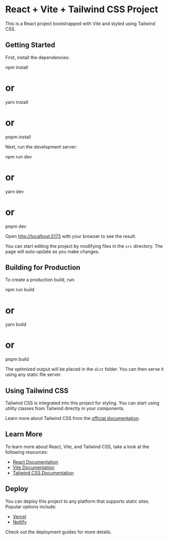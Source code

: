 # React + Vite + Tailwind CSS Project

This is a React project bootstrapped with Vite and styled using Tailwind CSS.

## Getting Started

First, install the dependencies:

npm install
# or
yarn install
# or
pnpm install


Next, run the development server:

npm run dev
# or
yarn dev
# or
pnpm dev


Open [http://localhost:5173](http://localhost:5173) with your browser to see the result.

You can start editing the project by modifying files in the `src` directory. The page will auto-update as you make changes.

## Building for Production

To create a production build, run:

npm run build
# or
yarn build
# or
pnpm build


The optimized output will be placed in the `dist` folder. You can then serve it using any static file server.

## Using Tailwind CSS

Tailwind CSS is integrated into this project for styling. You can start using utility classes from Tailwind directly in your components.

Learn more about Tailwind CSS from the [official documentation](https://tailwindcss.com/docs).

## Learn More

To learn more about React, Vite, and Tailwind CSS, take a look at the following resources:

- [React Documentation](https://reactjs.org/docs/getting-started.html)
- [Vite Documentation](https://vitejs.dev/guide/)
- [Tailwind CSS Documentation](https://tailwindcss.com/docs)

## Deploy

You can deploy this project to any platform that supports static sites. Popular options include:

- [Vercel](https://vercel.com/)
- [Netlify](https://www.netlify.com/)

Check out the deployment guides for more details.
